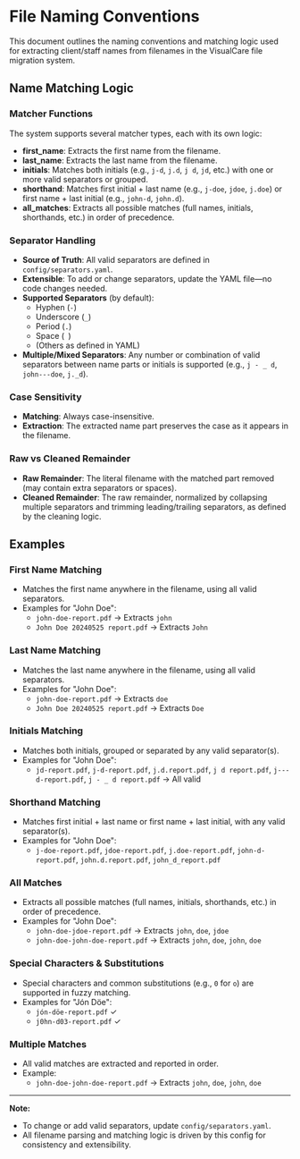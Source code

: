 # File Naming Conventions

This document outlines the naming conventions and matching logic used for extracting client/staff names from filenames in the VisualCare file migration system.

## Name Matching Logic

### Matcher Functions
The system supports several matcher types, each with its own logic:
- **first_name**: Extracts the first name from the filename.
- **last_name**: Extracts the last name from the filename.
- **initials**: Matches both initials (e.g., `j-d`, `j.d`, `j d`, `jd`, etc.) with one or more valid separators or grouped.
- **shorthand**: Matches first initial + last name (e.g., `j-doe`, `jdoe`, `j.doe`) or first name + last initial (e.g., `john-d`, `john.d`).
- **all_matches**: Extracts all possible matches (full names, initials, shorthands, etc.) in order of precedence.

### Separator Handling
- **Source of Truth**: All valid separators are defined in `config/separators.yaml`.
- **Extensible**: To add or change separators, update the YAML file—no code changes needed.
- **Supported Separators** (by default):
  - Hyphen (`-`)
  - Underscore (`_`)
  - Period (`.`)
  - Space (` `)
  - (Others as defined in YAML)
- **Multiple/Mixed Separators**: Any number or combination of valid separators between name parts or initials is supported (e.g., `j - _ d`, `john---doe`, `j._d`).

### Case Sensitivity
- **Matching**: Always case-insensitive.
- **Extraction**: The extracted name part preserves the case as it appears in the filename.

### Raw vs Cleaned Remainder
- **Raw Remainder**: The literal filename with the matched part removed (may contain extra separators or spaces).
- **Cleaned Remainder**: The raw remainder, normalized by collapsing multiple separators and trimming leading/trailing separators, as defined by the cleaning logic.

## Examples

### First Name Matching
- Matches the first name anywhere in the filename, using all valid separators.
- Examples for "John Doe":
  - `john-doe-report.pdf` → Extracts `john`
  - `John Doe 20240525 report.pdf` → Extracts `John`

### Last Name Matching
- Matches the last name anywhere in the filename, using all valid separators.
- Examples for "John Doe":
  - `john-doe-report.pdf` → Extracts `doe`
  - `John Doe 20240525 report.pdf` → Extracts `Doe`

### Initials Matching
- Matches both initials, grouped or separated by any valid separator(s).
- Examples for "John Doe":
  - `jd-report.pdf`, `j-d-report.pdf`, `j.d.report.pdf`, `j d report.pdf`, `j---d-report.pdf`, `j - _ d report.pdf` → All valid

### Shorthand Matching
- Matches first initial + last name or first name + last initial, with any valid separator(s).
- Examples for "John Doe":
  - `j-doe-report.pdf`, `jdoe-report.pdf`, `j.doe-report.pdf`, `john-d-report.pdf`, `john.d.report.pdf`, `john_d_report.pdf`

### All Matches
- Extracts all possible matches (full names, initials, shorthands, etc.) in order of precedence.
- Examples for "John Doe":
  - `john-doe-jdoe-report.pdf` → Extracts `john`, `doe`, `jdoe`
  - `john-doe-john-doe-report.pdf` → Extracts `john`, `doe`, `john`, `doe`

### Special Characters & Substitutions
- Special characters and common substitutions (e.g., `0` for `o`) are supported in fuzzy matching.
- Examples for "Jón Döe":
  - `jón-döe-report.pdf` ✓
  - `j0hn-d03-report.pdf` ✓

### Multiple Matches
- All valid matches are extracted and reported in order.
- Example:
  - `john-doe-john-doe-report.pdf` → Extracts `john`, `doe`, `john`, `doe`

---

**Note:**
- To change or add valid separators, update `config/separators.yaml`.
- All filename parsing and matching logic is driven by this config for consistency and extensibility. 